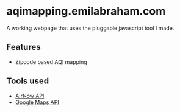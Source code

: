 # aqimapping.emilabraham.com

A working webpage that uses the pluggable javascript tool I made.

## Features
* Zipcode based AQI mapping

## Tools used
* [AirNow API](http://www.airnowapi.org/)
* [Google Maps
API](https://developers.google.com/maps/documentation/javascript/)

